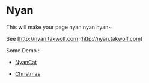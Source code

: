 # Nyan #

This will make your page nyan nyan nyan~

See [http://nyan.takwolf.com](http://nyan.takwolf.com)

Some Demo :

- [NyanCat](http://nyan.takwolf.com/nyancat#http://nyan.takwolf.com)

- [Christmas](http://nyan.takwolf.com/christmas#http://nyan.takwolf.com)